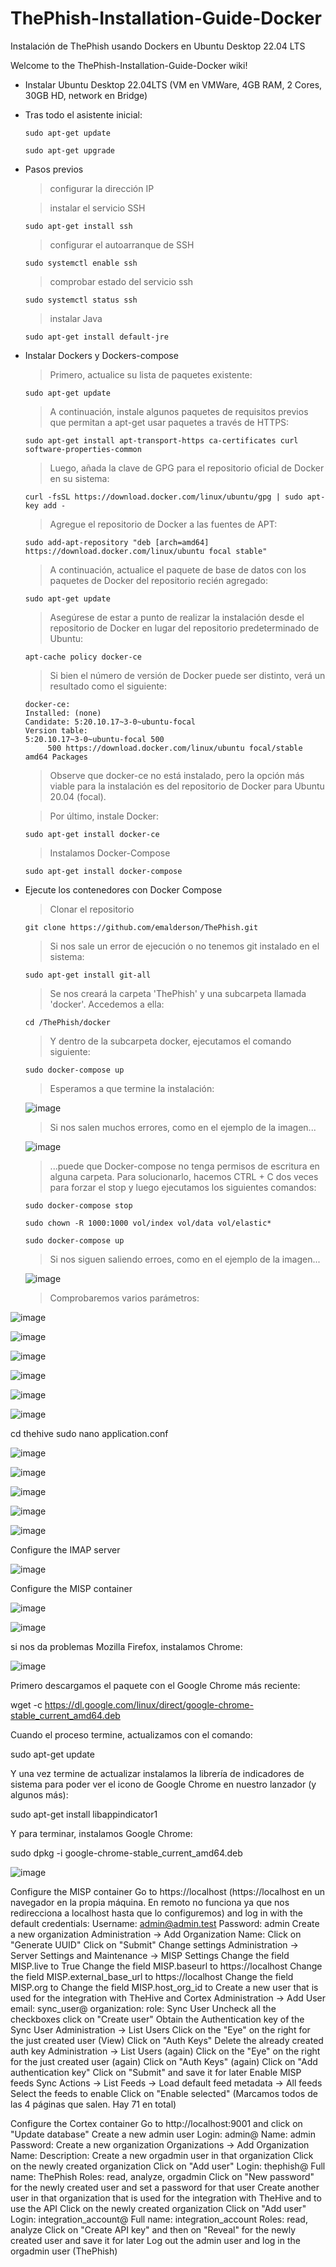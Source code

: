 # ThePhish-Installation-Guide-Docker
Instalación de ThePhish usando Dockers en Ubuntu Desktop 22.04 LTS

Welcome to the ThePhish-Installation-Guide-Docker wiki!

* Instalar Ubuntu Desktop 22.04LTS (VM en VMWare, 4GB RAM, 2 Cores, 30GB HD, network en Bridge)
* Tras todo el asistente inicial:
  ```shell
  sudo apt-get update 
  ```
  ```shell
  sudo apt-get upgrade
  ```
* Pasos previos

  > configurar la dirección IP 

  > instalar el servicio SSH 

  ```shell
  sudo apt-get install ssh
  ```

  > configurar el autoarranque de SSH

  ```shell
  sudo systemctl enable ssh
  ```

  > comprobar estado del servicio ssh

  ```shell
  sudo systemctl status ssh
  ```

  > instalar Java
  ```shell
  sudo apt-get install default-jre
  ```

* Instalar Dockers y Dockers-compose

  > Primero, actualice su lista de paquetes existente:
    
  ```shell
  sudo apt-get update
  ```
    
  > A continuación, instale algunos paquetes de requisitos previos que permitan a apt-get usar paquetes a través de HTTPS:
     
  ```shell
  sudo apt-get install apt-transport-https ca-certificates curl software-properties-common
  ```
      
  > Luego, añada la clave de GPG para el repositorio oficial de Docker en su sistema:
    
  ```shell
  curl -fsSL https://download.docker.com/linux/ubuntu/gpg | sudo apt-key add -
   ```
      
    > Agregue el repositorio de Docker a las fuentes de APT:
    > 
    ```shell
    sudo add-apt-repository "deb [arch=amd64] https://download.docker.com/linux/ubuntu focal stable"
     ```
     
    > A continuación, actualice el paquete de base de datos con los paquetes de Docker del repositorio recién agregado:
    > 
    ```shell
    sudo apt-get update
     ```
     
    > Asegúrese de estar a punto de realizar la instalación desde el repositorio de Docker en lugar del repositorio predeterminado de Ubuntu:
    > 
    ```shell
    apt-cache policy docker-ce
     ```
     
    > Si bien el número de versión de Docker puede ser distinto, verá un resultado como el siguiente:
     
    ```
    docker-ce:
    Installed: (none)
    Candidate: 5:20.10.17~3-0~ubuntu-focal
    Version table:
    5:20.10.17~3-0~ubuntu-focal 500
         500 https://download.docker.com/linux/ubuntu focal/stable amd64 Packages
    ```
    
    > Observe que docker-ce no está instalado, pero la opción más viable para la instalación es del repositorio de Docker para Ubuntu 20.04 (focal).
    
    > Por último, instale Docker:
    
    ```shell
    sudo apt-get install docker-ce
    ```
      
    > Instalamos Docker-Compose
    
    ```shell
    sudo apt-get install docker-compose
    ```

* Ejecute los contenedores con Docker Compose
   
   > Clonar el repositorio
   
   ```shell
   git clone https://github.com/emalderson/ThePhish.git
    ```

   > Si nos sale un error de ejecución o no tenemos git instalado en el sistema:

   ```shell
   sudo apt-get install git-all
   ```
 
   > Se nos creará la carpeta 'ThePhish' y una subcarpeta llamada 'docker'. Accedemos a ella:
   ```shell
   cd /ThePhish/docker
   ```

   > Y dentro de la subcarpeta docker, ejecutamos el comando siguiente:
   ```shell
   sudo docker-compose up
   ```

   > Esperamos a que termine la instalación:

   ![image](https://user-images.githubusercontent.com/20743678/181035255-03b6db11-52a4-47df-8666-8d8bb79a6331.png)

   > Si nos salen muchos errores, como en el ejemplo de la imagen...
   
   ![image](https://user-images.githubusercontent.com/20743678/181040161-78dfabc5-8d05-4cca-8c66-fd8cab779a1c.png)

   > ...puede que Docker-compose no tenga permisos de escritura en alguna carpeta. Para solucionarlo, hacemos CTRL + C dos veces para forzar el stop y luego ejecutamos los siguientes comandos:
   
   ```shell
   sudo docker-compose stop
   ```
   
   ```shell
   sudo chown -R 1000:1000 vol/index vol/data vol/elastic*
   ```
   
   ```shell
   sudo docker-compose up
   ```
   > Si nos siguen saliendo erroes, como en el ejemplo de la imagen...  

   ![image](https://user-images.githubusercontent.com/20743678/181041828-648b174a-f370-4687-a51b-6b214cb53f41.png)
   
   > Comprobaremos varios parámetros:

![image](https://user-images.githubusercontent.com/20743678/181042546-89cedb97-3776-47a5-a974-9f8efeae09b5.png)

![image](https://user-images.githubusercontent.com/20743678/181042777-780522ce-607e-4c73-9dc6-ad59df4fb9dc.png)

![image](https://user-images.githubusercontent.com/20743678/181042882-03896957-8d57-4581-a1af-bdfe5356e367.png)

![image](https://user-images.githubusercontent.com/20743678/181043074-1235d004-016d-4cc9-8a8c-166df92a1562.png)

![image](https://user-images.githubusercontent.com/20743678/181044468-c022927c-dd84-42f3-9c46-c78b97a43002.png)

![image](https://user-images.githubusercontent.com/20743678/181047764-f9cade92-52ac-485b-bd78-78a10b131351.png)

cd thehive
sudo nano application.conf

![image](https://user-images.githubusercontent.com/20743678/181048967-7d84f95d-92d0-4d11-a6cc-eb9e06388656.png)

![image](https://user-images.githubusercontent.com/20743678/181049780-fa27225e-def0-4aa0-b635-a467140c4736.png)

![image](https://user-images.githubusercontent.com/20743678/181051871-2e930f0b-c30e-475e-952e-a7ae2235e2c2.png)

![image](https://user-images.githubusercontent.com/20743678/181052536-0d790ab1-ecf4-48a1-9a18-15dd13e88ddc.png)

![image](https://user-images.githubusercontent.com/20743678/181051656-612bf520-af66-4488-a906-db99ffdc47b7.png)

Configure the IMAP server

![image](https://user-images.githubusercontent.com/20743678/181052060-5706a38b-afd6-4d59-9de5-11fcdd42f4d3.png)

Configure the MISP container

![image](https://user-images.githubusercontent.com/20743678/181194851-8191f8a2-3722-4c76-ad5b-752242c99160.png)

![image](https://user-images.githubusercontent.com/20743678/181199302-b4b5425e-09a7-4fa7-86cd-c8c489262cc2.png)

si nos da problemas Mozilla Firefox, instalamos Chrome:

![image](https://user-images.githubusercontent.com/20743678/181201426-21c76d97-e120-4123-a7d9-48183c8cdcaf.png)

Primero descargamos el paquete con el Google Chrome más reciente:

wget -c https://dl.google.com/linux/direct/google-chrome-stable_current_amd64.deb

Cuando el proceso termine, actualizamos con el comando:

sudo apt-get update

Y una vez termine de actualizar instalamos la librería de indicadores de sistema para poder ver el icono de Google Chrome en nuestro lanzador (y algunos más):

sudo apt-get install libappindicator1

Y para terminar, instalamos Google Chrome:

sudo dpkg -i google-chrome-stable_current_amd64.deb

![image](https://user-images.githubusercontent.com/20743678/181206015-fe3b65df-97bf-4cba-8737-629342c537b8.png)

Configure the MISP container
Go to https://localhost (https://localhost en un navegador en la propia máquina. En remoto no funciona ya que nos redirecciona a localhost hasta que lo configuremos)
and log in with the default credentials:
Username: admin@admin.test
Password: admin
Create a new organization
Administration -> Add Organization
Name: <YourOrganizationName>
Click on "Generate UUID"
Click on "Submit"
Change settings
Administration -> Server Settings and Maintenance -> MISP Settings
Change the field MISP.live to True
Change the field MISP.baseurl to https://localhost
Change the field MISP.external_base_url to https://localhost
Change the field MISP.org to <YourOrganizationName>
Change the field MISP.host_org_id to <YourOrganizationName>
Create a new user that is used for the integration with TheHive and Cortex
Administration -> Add User
email: sync_user@<YourOrganizationDomain>
organization: <YourOrganizationName>
role: Sync User
Uncheck all the checkboxes
click on "Create user"
Obtain the Authentication key of the Sync User
Administration -> List Users
Click on the "Eye" on the right for the just created user (View)
Click on "Auth Keys"
Delete the already created auth key
Administration -> List Users (again)
Click on the "Eye" on the right for the just created user (again)
Click on "Auth Keys" (again)
Click on "Add authentication key"
Click on "Submit" and save it for later
Enable MISP feeds
Sync Actions -> List Feeds -> Load default feed metadata -> All feeds
Select the feeds to enable
Click on "Enable selected" (Marcamos todos de las 4 páginas que salen. Hay 71 en total)
  
Configure the Cortex container
Go to http://localhost:9001 and click on "Update database"
Create a new admin user
Login: admin@<YourOrganizationName>
Name: admin
Password: <Password>
Create a new organization
Organizations -> Add Organization
Name: <YourOrganizationName>
Description: <YourOrganizationDescription>
Create a new orgadmin user in that organization
Click on the newly created organization <YourOrganizationName>
Click on "Add user"
Login: thephish@<YourOrganizationName>
Full name: ThePhish
Roles: read, analyze, orgadmin
Click on "New password" for the newly created user and set a password for that user
Create another user in that organization that is used for the integration with TheHive and to use the API
Click on the newly created organization <YourOrganizationName>
Click on "Add user"
Login: integration_account@<YourOrganizationName>
Full name: integration_account
Roles: read, analyze
Click on "Create API key" and then on "Reveal" for the newly created user and save it for later
Log out the admin user and log in the orgadmin user (ThePhish)
